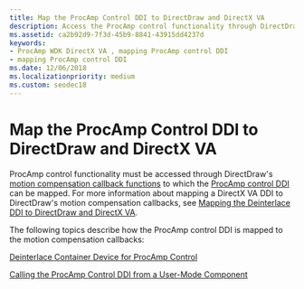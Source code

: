 ```yaml
---
title: Map the ProcAmp Control DDI to DirectDraw and DirectX VA
description: Access the ProcAmp control functionality through DirectDraw's [motion compensation callback functions](motion-compensation-callbacks.md), and map it to the [ProcAmp control DDI](https://docs.microsoft.com/windows-hardware/drivers/display/procamp-control-ddi).
ms.assetid: ca2b92d9-7f3d-45b9-8841-43915dd4237d
keywords:
- ProcAmp WDK DirectX VA , mapping ProcAmp control DDI
- mapping ProcAmp control DDI
ms.date: 12/06/2018
ms.localizationpriority: medium
ms.custom: seodec18
---
```


# Map the ProcAmp Control DDI to DirectDraw and DirectX VA

ProcAmp control functionality must be accessed through DirectDraw's [motion compensation callback functions](motion-compensation-callbacks.md) to which the [ProcAmp control DDI](https://docs.microsoft.com/windows-hardware/drivers/display/procamp-control-ddi) can be mapped. For more information about mapping a DirectX VA DDI to DirectDraw's motion compensation callbacks, see [Mapping the Deinterlace DDI to DirectDraw and DirectX VA](mapping-the-deinterlace-ddi-to-directdraw-and-directx-va.md).

The following topics describe how the ProcAmp control DDI is mapped to the motion compensation callbacks:

[Deinterlace Container Device for ProcAmp Control](deinterlace-container-device-for-procamp-control.md)

[Calling the ProcAmp Control DDI from a User-Mode Component](calling-the-procamp-control-ddi-from-a-user-mode-component.md)

 

 





